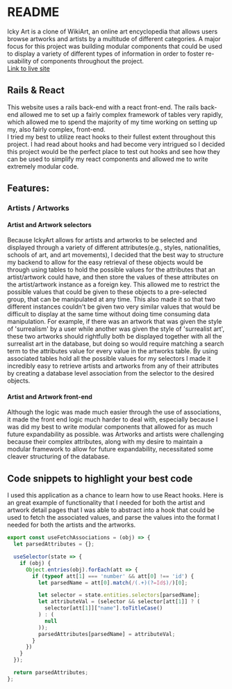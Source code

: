 # README
Icky Art is a clone of WikiArt, an online art encyclopedia that allows users browse artworks and artists by a multitude of different categories. A major focus for this project was building modular components that could be used to display a variety of different types of information in order to foster re-usability of components throughout the project.  
[Link to live site](https://wikiartclone.herokuapp.com/)

## Rails & React
This website uses a rails back-end with a react front-end. The rails back-end allowed me to set up a fairly complex framework of tables very rapidly, which allowed me to spend the majority of my time working on setting up my, also fairly complex, front-end.  
I tried my best to utilize react hooks to their fullest extent throughout this project. I had read about hooks and had become very intrigued so I decided this project would be the perfect place to test out hooks and see how they can be used to simplify my react components and allowed me to write extremely modular code.

## Features:
### Artists / Artworks
#### Artist and Artwork selectors
Because IckyArt allows for artists and artworks to be selected and displayed through a variety of different attributes(e.g., styles, nationalities, schools of art, and art movements), I decided that the best way to structure my backend to allow for the easy retrieval of these objects would be through using tables to hold the possible values for the attributes that an artist/artwork could have, and then store the values of these attributes on the artist/artwork instance as a foreign key. This allowed me to restrict the possible values that could be given to these objects to a pre-selected group, that can be manipulated at any time. This also made it so that two different instances couldn't be given two very similar values that would be difficult to display at the same time without doing time consuming data manipulation. For example, if there was an artwork that was given the style of 'surrealism' by a user while another was given the style of 'surrealist art', these two artworks should rightfully both be displayed together with all the surrealist art in the database, but doing so would require matching a search term to the attributes value for every value in the artworks table. By using associated tables hold all the possible values for my selectors I made it incredibly easy to retrieve artists and artworks from any of their attributes by creating a database level association from the selector to the desired objects.

#### Artist and Artwork front-end
Although the logic was made much easier through the use of associations, it made the front end logic much harder to deal with, especially because I was did my best to write modular components that allowed for as much future expandability as possible.
was Artworks and artists were challenging because their complex attributes, along with my desire to maintain a modular framework to allow for future expandability, necessitated some cleaver structuring of the database.
## Code snippets to highlight your best code
I used this application as a chance to learn how to use React hooks. Here is an
great example of functionality that I needed for both the artist and artwork
detail pages that I was able to abstract into a hook that could be used to
fetch the associated values, and parse the values into the format I needed for
both the artists and the artworks.
```javascript
export const useFetchAssociations = (obj) => {
  let parsedAttributes = {};

  useSelector(state => {
    if (obj) {
      Object.entries(obj).forEach(att => {
        if (typeof att[1] === 'number' && att[0] !== 'id') {
          let parsedName = att[0].match(/(.+)(?=Id$)/)[0];

          let selector = state.entities.selectors[parsedName];
          let attributeVal = (selector && selector[att[1]] ? (
            selector[att[1]]["name"].toTitleCase()
          ) : (
            null
          ));
          parsedAttributes[parsedName] = attributeVal;
        }
      })
    }
  });

  return parsedAttributes;
};
```

